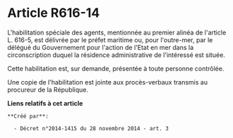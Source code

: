 # Article R616-14

L'habilitation spéciale des agents, mentionnée au premier alinéa de l'article L. 616-5, est délivrée par le préfet maritime
ou, pour l'outre-mer, par le délégué du Gouvernement pour l'action de l'Etat en mer dans la circonscription duquel la
résidence administrative de l'intéressé est située. 

Cette habilitation est, sur demande, présentée à toute personne contrôlée. 

Une copie de l'habilitation est jointe aux procès-verbaux transmis au procureur de la République.

**Liens relatifs à cet article**

	**Créé par**:

	  - Décret n°2014-1415 du 28 novembre 2014 - art. 3
